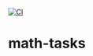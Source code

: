 [![CI](https://github.com/yanivmizrachiy/math-tasks/actions/workflows/ci.yml/badge.svg)](https://github.com/yanivmizrachiy/math-tasks/actions/workflows/ci.yml)

# math-tasks
